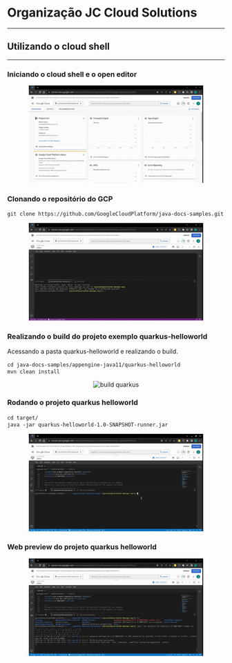 # Organização JC Cloud Solutions
---
## Utilizando o cloud shell

---

### Iniciando o cloud shell e o open editor

<p align="center">
 <img src="Abrindo-cloudshell-openeditor.gif?raw=true" alt="cloudshell openeditor" width="80%" height="50%" />
</p>

### Clonando o repositório do GCP 

```shell
git clone https://github.com/GoogleCloudPlatform/java-docs-samples.git
```

<p align="center">
 <img src="baixando-repositorio-gcp.gif?raw=true" alt="repositorio gcp" width="80%" height="50%" />
</p>

### Realizando o build do projeto exemplo quarkus-helloworld

Acessando a pasta quarkus-helloworld e realizando o build.

```shell
cd java-docs-samples/appengine-java11/quarkus-helloworld
mvn clean install 

```

<p align="center">
 <img src="build-quarkus-helloworld.gif?raw=true" alt="build quarkus" width="80%" height="50%" />
</p>

### Rodando o projeto quarkus helloworld

``` shell
cd target/
java -jar quarkus-helloworld-1.0-SNAPSHOT-runner.jar
```

<p align="center">
 <img src="run-quarkus-helloworld.gif?raw=true" alt="Run quarkus" width="80%" height="50%" />
</p>


### Web  preview do projeto quarkus helloworld


<p align="center">
 <img src="web-preview-quarkus.gif?raw=true" alt="Run quarkus" width="80%" height="50%" />
</p>


